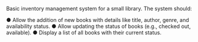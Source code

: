 Basic inventory management system for a small library. The system should:

● Allow the addition of new books with details like title, author, genre, and availability
status.
● Allow updating the status of books (e.g., checked out, available).
● Display a list of all books with their current status.
